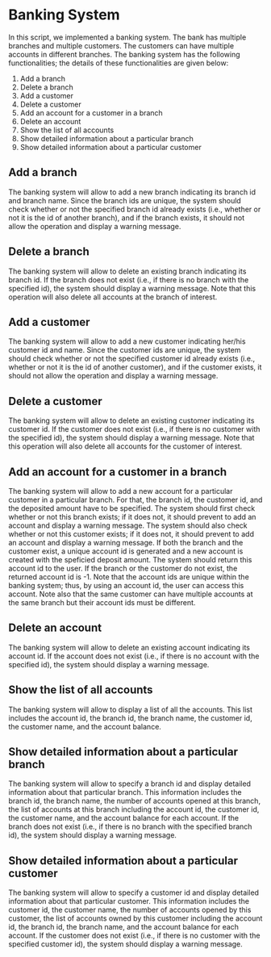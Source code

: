 # Banking System
In this script, we implemented a banking system. The bank has multiple branches and multiple customers. The customers can have multiple accounts in different branches.
The banking system has the following functionalities; the details of these functionalities are given below:
1. Add a branch
2. Delete a branch
3. Add a customer
4. Delete a customer
5. Add an account for a customer in a branch
6. Delete an account
7. Show the list of all accounts
8. Show detailed information about a particular branch
9. Show detailed information about a particular customer
## Add a branch
The banking system will allow to add a new branch indicating its branch id and branch name. Since the branch ids are unique, the system should check whether or not the specified branch id already exists (i.e., whether or not it is the id of another branch), and if the branch exists, it should not allow the operation and display a warning message.

## Delete a branch
The banking system will allow to delete an existing branch indicating its branch id. If the branch does not exist (i.e., if there is no branch with the specified id), the system should display a warning message. Note that this operation will also delete all accounts at the branch of interest.

## Add a customer
The banking system will allow to add a new customer indicating her/his customer id and name. Since the customer ids are unique, the system should check whether or not the specified customer id already exists (i.e., whether or not it is the id of another customer), and if the customer exists, it should not allow the operation and display a warning message.

## Delete a customer
The banking system will allow to delete an existing customer indicating its customer id. If the customer does not exist (i.e., if there is no customer with the specified id), the system should display a warning message. Note that this operation will also delete all accounts for the customer of interest.

## Add an account for a customer in a branch
The banking system will allow to add a new account for a particular customer in a particular branch. For that, the branch id, the customer id, and the deposited amount have to be specified. The system should first check whether or not this branch exists; if it does not, it should prevent to add an account and display a warning message. The system should also check whether or not this customer exists; if it does not, it should prevent to add an account and display a warning message. If both the branch and the customer exist, a unique account id is generated and a new account is created with the speficied deposit amount. The system should return this account id to the user. If the branch or the customer do not exist, the returned account id is -1. Note that the account ids are unique within the banking system; thus, by using an account id, the user can access this account. Note also that the same customer can have multiple accounts at the same branch but their account ids must be different.

## Delete an account
The banking system will allow to delete an existing account indicating its account id. If the account does not exist (i.e., if there is no account with the specified id), the system should display a warning message.

## Show the list of all accounts
The banking system will allow to display a list of all the accounts. This list includes the account id, the branch id, the branch name, the customer id, the customer name, and the account balance.

## Show detailed information about a particular branch
The banking system will allow to specify a branch id and display detailed information about that particular branch. This information includes the branch id, the branch name, the number of accounts opened at this branch, the list of accounts at this branch including the account id, the customer id, the customer name, and the account balance for each account. If the branch does not exist (i.e., if there is no branch with the specified branch id), the system should display a warning message.

## Show detailed information about a particular customer 
The banking system will allow to specify a customer id and display detailed information about that particular customer. This information includes the customer id, the customer name, the number of accounts opened by this customer, the list of accounts owned by this customer including the account id, the branch id, the branch name, and the account balance for each account. If the customer does not exist (i.e., if there is no customer with the specified customer id), the system should display a warning message.
